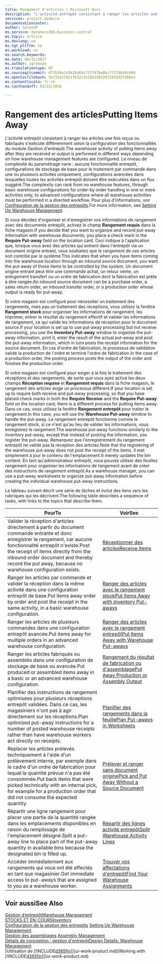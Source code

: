 ```yaml
---
title: Rangement d'articles | Microsoft Docs
description: "L'activité entrepôt consistant à ranger les articles une fois reçus ou fabriqués s'exécute différemment selon la configuration des fonctionnalités du module Gestion d'entrepôt."
services: project-madeira
documentationcenter: 
author: SorenGP
ms.service: dynamics365-business-central
ms.topic: article
ms.devlang: na
ms.tgt_pltfrm: na
ms.workload: na
ms.search.keywords: 
ms.date: 08/31/2017
ms.author: sgroespe
ms.translationtype: HT
ms.sourcegitcommit: d7fb34e1c9428a64c71ff47be8bcff174649c00d
ms.openlocfilehash: 5e732e27921f632c3e15b1d832d7295d32f4b8a2
ms.contentlocale: fr-ch
ms.lasthandoff: 03/22/2018

---
```

# <a name="putting-items-away"></a><span data-ttu-id="18235-103">Rangement des articles</span><span class="sxs-lookup"><span data-stu-id="18235-103">Putting Items Away</span></span>
<span data-ttu-id="18235-104">L'activité entrepôt consistant à ranger les articles une fois reçus ou fabriqués s'exécute différemment selon la configuration des fonctionnalités du module Gestion d'entrepôt.</span><span class="sxs-lookup"><span data-stu-id="18235-104">The warehouse activity of putting items away after they are received or output is performed in different ways depending on how warehouse management features are configured.</span></span> <span data-ttu-id="18235-105">Le niveau de complexité du paramétrage varie : aucune fonctionnalité entrepôt, configurations de stockage de base pour le traitement par commande dans une ou plusieurs activités uniquement, configurations avancées dans lesquelles toutes les activités entrepôt doivent être exécutées dans un flux suggéré.</span><span class="sxs-lookup"><span data-stu-id="18235-105">The complexity can rank from no warehouse features, through basic warehouse configurations for order-by order handling in one or more activities only, to advanced configurations where all warehouse activities must be performed in a directed workflow.</span></span> <span data-ttu-id="18235-106">Pour plus d'informations, voir [Configuration de la gestion des entrepôts](warehouse-setup-warehouse.md).</span><span class="sxs-lookup"><span data-stu-id="18235-106">For more information, see [Setting Up Warehouse Management](warehouse-setup-warehouse.md).</span></span>

<span data-ttu-id="18235-107">Si vous décidez d'organiser et d'enregistrer vos informations de rangement avec des documents entrepôt, activez le champ **Rangement requis** dans la fiche magasin.</span><span class="sxs-lookup"><span data-stu-id="18235-107">If you decide that you want to organize and record put-away information with warehouse documents, you place a check mark in the **Require Put-away** field on the location card.</span></span> <span data-ttu-id="18235-108">Ceci indique à l'application que, lorsque vous avez des articles qui entrent dans l'entrepôt via un document origine entrant, vous souhaitez que le rangement de ces articles soit contrôlé par le système.</span><span class="sxs-lookup"><span data-stu-id="18235-108">This indicates that when you have items coming into the warehouse location through an inbound source document, you want the put-away of those items to be controlled by the system.</span></span> <span data-ttu-id="18235-109">Un document origine entrant peut être une commande achat, un retour vente, un enlogement transfert ou un ordre de fabrication dont la fabrication est prête à être rangée.</span><span class="sxs-lookup"><span data-stu-id="18235-109">An inbound source document can be a purchase order, a sales return order, an inbound transfer order, or a production order whose output is ready for put-away.</span></span>  

<span data-ttu-id="18235-110">Si votre magasin est configuré pour nécessiter un traitement des rangements, mais pas un traitement des réceptions, vous utilisez la fenêtre **Rangement stock** pour organiser les informations de rangement, les imprimer, entrer le résultat du rangement effectif et valider les informations de rangement, ce qui valide les informations de réception pour le document source.</span><span class="sxs-lookup"><span data-stu-id="18235-110">If your location is set up to use put-away processing but not receive processing, you use the **Inventory Put-away** window to organize the put-away information, print it, enter the result of the actual put-away and post the put-away information, which in turn posts the receipt information for the source document.</span></span> <span data-ttu-id="18235-111">En cas d'ordre de fabrication, le processus de validation valide la production de l'ordre et termine l'ordre de fabrication.</span><span class="sxs-lookup"><span data-stu-id="18235-111">In the case of a production order, the posting process posts the output of the order and finishes the production order.</span></span>

<span data-ttu-id="18235-112">Si votre magasin est configuré pour exiger à la fois le traitement des réceptions et des rangements, de sorte que vous ayez activé les deux champs **Réception requise** et **Rangement requis** dans la fiche magasin, le rangement des articles exige un processus différent.</span><span class="sxs-lookup"><span data-stu-id="18235-112">If your location is set up to require both receive and put-away processing, so that you have placed check marks in both the **Require Receive** and the **Require Put-away** field on the location card, there is a different process for putting items away.</span></span> <span data-ttu-id="18235-113">Dans ce cas, vous utilisez la fenêtre **Rangement entrepôt** pour traiter le rangement.</span><span class="sxs-lookup"><span data-stu-id="18235-113">In this case, you will use the **Warehouse Put-away** window to handle the put-away.</span></span> <span data-ttu-id="18235-114">Le rangement entrepôt fonctionne comme le rangement stock, si ce n'est qu'au lieu de valider les informations, vous enregistrez le rangement.</span><span class="sxs-lookup"><span data-stu-id="18235-114">The warehouse put-away functions similarly to the inventory put-away, except that instead of posting the information, you register the put-away.</span></span> <span data-ttu-id="18235-115">Remarquez que l'enregistrement du rangement entrepôt ne valide pas la réception des articles.</span><span class="sxs-lookup"><span data-stu-id="18235-115">Note that the registering of the warehouse put-away does not post the receipt of the items.</span></span> <span data-ttu-id="18235-116">Il met simplement à jour le contenu de l'emplacement.</span><span class="sxs-lookup"><span data-stu-id="18235-116">It merely updates the bin content.</span></span> <span data-ttu-id="18235-117">En tant qu'administrateur entrepôt, vous pouvez utiliser des feuilles rangement pour organiser les informations de rangement avant de créer des instructions de rangement entrepôt.</span><span class="sxs-lookup"><span data-stu-id="18235-117">As a warehouse manager, you can use a put-away worksheets to organize put-away information before creating the individual warehouse put-away instructions.</span></span>

<span data-ttu-id="18235-118">Le tableau suivant décrit une série de tâches et inclut des liens vers les rubriques qui les décrivent.</span><span class="sxs-lookup"><span data-stu-id="18235-118">The following table describes a sequence of tasks, with links to the topics that describe them.</span></span>   

|<span data-ttu-id="18235-119">**Pour**</span><span class="sxs-lookup"><span data-stu-id="18235-119">**To**</span></span>|<span data-ttu-id="18235-120">**Voir**</span><span class="sxs-lookup"><span data-stu-id="18235-120">**See**</span></span>|  
|------------|-------------|  
|<span data-ttu-id="18235-121">Valider la réception d'articles directement à partir du document commande entrante et donc enregistrer le rangement, car aucune fonctionnalité entrepôt n'existe.</span><span class="sxs-lookup"><span data-stu-id="18235-121">Post the receipt of items directly from the inbound order document and thereby record the put away, because no warehouse configuration exists.</span></span>|[<span data-ttu-id="18235-122">Réceptionner des articles</span><span class="sxs-lookup"><span data-stu-id="18235-122">Receive Items</span></span>](warehouse-how-receive-items.md)|  
|<span data-ttu-id="18235-123">Ranger les articles par commande et valider la réception dans la même activité dans une configuration entrepôt de base.</span><span class="sxs-lookup"><span data-stu-id="18235-123">Put items away order by order and post the receipt in the same activity, in a basic warehouse configuration.</span></span>|[<span data-ttu-id="18235-124">Ranger des articles avec le rangement stock</span><span class="sxs-lookup"><span data-stu-id="18235-124">Put Items Away with Inventory Put-aways</span></span>](warehouse-how-to-put-items-away-with-inventory-put-aways.md)|  
|<span data-ttu-id="18235-125">Ranger les articles de plusieurs commandes dans une configuration entrepôt avancée.</span><span class="sxs-lookup"><span data-stu-id="18235-125">Put items away for multiple orders in an advanced warehouse configuration.</span></span>|[<span data-ttu-id="18235-126">Ranger des articles avec le rangement entrepôt</span><span class="sxs-lookup"><span data-stu-id="18235-126">Put Items Away with Warehouse Put-aways</span></span>](warehouse-how-to-put-items-away-with-warehouse-put-aways.md)|  
|<span data-ttu-id="18235-127">Ranger les articles fabriqués ou assemblés dans une configuration de stockage de base ou avancée.</span><span class="sxs-lookup"><span data-stu-id="18235-127">Put produced or assembled items away in a basic or an advanced warehouse configuration.</span></span>|[<span data-ttu-id="18235-128">Rangement du résultat de fabrication ou d'assemblage</span><span class="sxs-lookup"><span data-stu-id="18235-128">Put Away Production or Assembly Output</span></span>](warehouse-how-to-put-away-production-output.md)|
|<span data-ttu-id="18235-129">Planifier des instructions de rangement optimisées pour plusieurs réceptions entrepôt validées. Dans ce cas, les magasiniers n'ont pas à agir directement sur les réceptions.</span><span class="sxs-lookup"><span data-stu-id="18235-129">Plan optimized put-away instructions for a number of posted warehouse receipts rather than have warehouse workers act directly on receipts.</span></span>|[<span data-ttu-id="18235-130">Planifier des rangements dans la feuille</span><span class="sxs-lookup"><span data-stu-id="18235-130">Plan Put-aways in Worksheets</span></span>](warehouse-how-to-plan-put-aways-in-worksheets.md)|  
|<span data-ttu-id="18235-131">Replacer les articles prélevés techniquement à l'aide d'un prélèvement interne, par exemple dans le cadre d'un ordre de fabrication pour lequel la quantité prévue n'a pas été consommée.</span><span class="sxs-lookup"><span data-stu-id="18235-131">Put back items that were picked technically with an internal pick, for example for a production order that did not consume the expected quantity.</span></span>|[<span data-ttu-id="18235-132">Prélever et ranger sans document origine</span><span class="sxs-lookup"><span data-stu-id="18235-132">Pick and Put Away Without a Source Document</span></span>](warehouse-how-to-create-put-aways-from-internal-put-aways.md)|
|<span data-ttu-id="18235-133">Répartir une ligne rangement pour placer une partie de la quantité rangée dans les emplacements disponibles en raison du remplissage de l'emplacement désigné.</span><span class="sxs-lookup"><span data-stu-id="18235-133">Split a put-away line to place part of the put-away quantity in available bins because the designated bin is filled up.</span></span>|[<span data-ttu-id="18235-134">Répartir des lignes activité entrepôt</span><span class="sxs-lookup"><span data-stu-id="18235-134">Split Warehouse Activity Lines</span></span>](warehouse-how-to-split-warehouse-activity-lines.md)|
|<span data-ttu-id="18235-135">Accéder immédiatement aux rangements qui vous ont été affectés en tant que magasinier.</span><span class="sxs-lookup"><span data-stu-id="18235-135">Get immediate access to put-aways that are assigned to you as a warehouse worker.</span></span>|[<span data-ttu-id="18235-136">Trouver vos affectations d'entrepôt</span><span class="sxs-lookup"><span data-stu-id="18235-136">Find Your Warehouse Assignments</span></span>](warehouse-how-to-find-your-warehouse-assignments.md)|    

## <a name="see-also"></a><span data-ttu-id="18235-137">Voir aussi</span><span class="sxs-lookup"><span data-stu-id="18235-137">See Also</span></span>  
[<span data-ttu-id="18235-138">Gestion d’entrepôt</span><span class="sxs-lookup"><span data-stu-id="18235-138">Warehouse Management</span></span>](warehouse-manage-warehouse.md)  
[<span data-ttu-id="18235-139">STOCKS ET EN-COURS</span><span class="sxs-lookup"><span data-stu-id="18235-139">Inventory</span></span>](inventory-manage-inventory.md)  
<span data-ttu-id="18235-140">[Configuration de la gestion des entrepôts](warehouse-setup-warehouse.md)   </span><span class="sxs-lookup"><span data-stu-id="18235-140">[Setting Up Warehouse Management](warehouse-setup-warehouse.md)   </span></span>  
<span data-ttu-id="18235-141">[Gestion des assemblages](assembly-assemble-items.md)  </span><span class="sxs-lookup"><span data-stu-id="18235-141">[Assembly Management](assembly-assemble-items.md)  </span></span>  
[<span data-ttu-id="18235-142">Détails de conception : gestion d'entrepôt</span><span class="sxs-lookup"><span data-stu-id="18235-142">Design Details: Warehouse Management</span></span>](design-details-warehouse-management.md)  
<span data-ttu-id="18235-143">[Utilisation de [!INCLUDE[d365fin](includes/d365fin_md.md)]](ui-work-product.md)</span><span class="sxs-lookup"><span data-stu-id="18235-143">[Working with [!INCLUDE[d365fin](includes/d365fin_md.md)]](ui-work-product.md)</span></span>  

